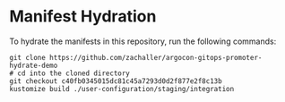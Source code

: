 # Manifest Hydration

To hydrate the manifests in this repository, run the following commands:

```shell
git clone https://github.com/zachaller/argocon-gitops-promoter-hydrate-demo
# cd into the cloned directory
git checkout c40fb0345015dc81c45a7293d0d2f877e2f8c13b
kustomize build ./user-configuration/staging/integration
```
